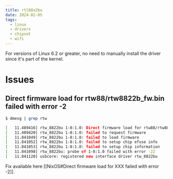 ```yaml
---
title: rtl88x2bu
date: 2024-02-05
tags:
  - linux
  - drivers
  - chipset
  - wifi
---
```


For versions of Linux 6.2 or greater, no need to manually install the driver since it's part of the kernel.

# Issues

## Direct firmware load for rtw88/rtw8822b_fw.bin failed with error -2

```bash
$ dmesg | grep rtw 

[   11.489416] rtw_8822bu 1-8:1.0: Direct firmware load for rtw88/rtw8822b_fw.bin failed with error -2
[   11.489420] rtw_8822bu 1-8:1.0: failed to request firmware
[   11.841049] rtw_8822bu 1-8:1.0: failed to load firmware
[   11.841052] rtw_8822bu 1-8:1.0: failed to setup chip efuse info
[   11.841053] rtw_8822bu 1-8:1.0: failed to setup chip information
[   11.841098] rtw_8822bu: probe of 1-8:1.0 failed with error -22
[   11.841120] usbcore: registered new interface driver rtw_8822bu
```

Fix available here [[NixOS#Direct firmware load for XXX failed with error -2]].